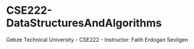# CSE222-DataStructuresAndAlgorithms
Gebze Technical University - CSE222 - Instructor: Fatih Erdogan Sevilgen
